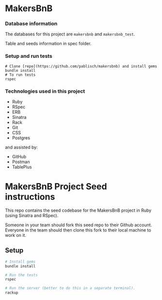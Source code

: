 # MakersBnB

### Database information

The databases for this project are `makersbnb` and `makersbnb_test`.

Table and seeds information in spec folder.

### Setup and run tests
```
# Clone [repo](https://github.com/pablisch/makersbnb) and install gems
bundle install
# To run tests
rspec
```
### Technologies used in this project

* Ruby
* RSpec
* ERB
* Sinatra
* Rack
* Git
* CSS
* Postgres

and assisted by:
* GitHub
* Postman
* TablePlus

# MakersBnB Project Seed instructions

This repo contains the seed codebase for the MakersBnB project in Ruby (using Sinatra and RSpec).

Someone in your team should fork this seed repo to their Github account. Everyone in the team should then clone this fork to their local machine to work on it.

## Setup

```bash
# Install gems
bundle install

# Run the tests
rspec

# Run the server (better to do this in a separate terminal).
rackup
```
